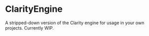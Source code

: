 # ClarityEngine
A stripped-down version of the Clarity engine for usage in your own projects. Currently WIP.
